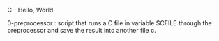 C - Hello, World

0-preprocessor : script that runs a C file in variable $CFILE through the preprocessor and save the result into another file c.
